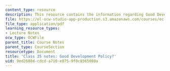 ```yaml
---
content_type: resource
description: This resource contains the information regarding Good Development Policy?
file: https://ol-ocw-studio-app-production.s3.amazonaws.com/courses/ec-701j-d-lab-i-development-fall-2009/9ed2688dcdcda710e0759f0c8565080a_MITEC_701JF09_lec35_notes.pdf
file_type: application/pdf
learning_resource_types:
- Lecture Notes
ocw_type: OCWFile
parent_title: Course Notes
parent_type: CourseSection
resourcetype: Document
title: 'Class 35 notes: Good Development Policy?'
uid: 9ed2688d-cdcd-a710-e075-9f0c8565080a
---
```

